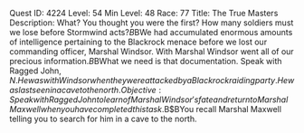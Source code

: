 Quest ID: 4224
Level: 54
Min Level: 48
Race: 77
Title: The True Masters
Description: What? You thought you were the first? How many soldiers must we lose before Stormwind acts?$B$BWe had accumulated enormous amounts of intelligence pertaining to the Blackrock menace before we lost our commanding officer, Marshal Windsor. With Marshal Windsor went all of our precious information.$B$BWhat we need is that documentation. Speak with Ragged John, $N. He was with Windsor when they were attacked by a Blackrock raiding party.He was last seen in a cave to the north.
Objective: Speak with Ragged John to learn of Marshal Windsor's fate and return to Marshal Maxwell when you have completed this task.$B$BYou recall Marshal Maxwell telling you to search for him in a cave to the north.
